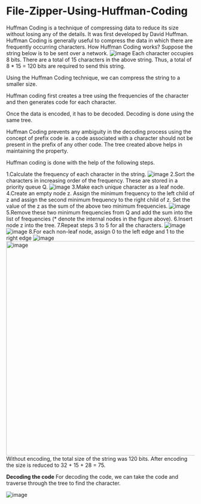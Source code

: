 # File-Zipper-Using-Huffman-Coding
Huffman Coding is a technique of compressing data to reduce its size without losing any of the details. It was first developed by David Huffman.  Huffman Coding is generally useful to compress the data in which there are frequently occurring characters.
How Huffman Coding works?
Suppose the string below is to be sent over a network.
![image](https://user-images.githubusercontent.com/93857300/216992358-c1d58c68-4edb-4366-a1fd-5a4de27c21af.png)
Each character occupies 8 bits. There are a total of 15 characters in the above string. Thus, a total of 8 * 15 = 120 bits are required to send this string.

Using the Huffman Coding technique, we can compress the string to a smaller size.

Huffman coding first creates a tree using the frequencies of the character and then generates code for each character.

Once the data is encoded, it has to be decoded. Decoding is done using the same tree.

Huffman Coding prevents any ambiguity in the decoding process using the concept of prefix code ie. a code associated with a character should not be present in the prefix of any other code. The tree created above helps in maintaining the property.

Huffman coding is done with the help of the following steps.

1.Calculate the frequency of each character in the string.
![image](https://user-images.githubusercontent.com/93857300/216992452-755c10c5-84dc-4721-9f79-b321a993e691.png)
2.Sort the characters in increasing order of the frequency. These are stored in a priority queue Q.
![image](https://user-images.githubusercontent.com/93857300/216992521-50e18f1b-93a5-4eb9-a2dd-82a6edfb0c1d.png)
3.Make each unique character as a leaf node.
4.Create an empty node z. Assign the minimum frequency to the left child of z and assign the second minimum frequency to the right child of z. Set the value of the z as the sum of the above two minimum frequencies.
![image](https://user-images.githubusercontent.com/93857300/216992596-8f214581-782f-4335-a7db-005251e46fa6.png)
5.Remove these two minimum frequencies from Q and add the sum into the list of frequencies (* denote the internal nodes in the figure above).
6.Insert node z into the tree.
7.Repeat steps 3 to 5 for all the characters.
![image](https://user-images.githubusercontent.com/93857300/216992693-10e863d8-4802-4e6a-b2c0-a1b3a72b2590.png)
![image](https://user-images.githubusercontent.com/93857300/216992712-cade0af5-cf30-402d-aebe-62e0ebc97313.png)
8.For each non-leaf node, assign 0 to the left edge and 1 to the right edge
![image](https://user-images.githubusercontent.com/93857300/216992839-f8afe125-65c4-4312-a37c-43fc2ed3a87e.png)
<img width="571" alt="image" src="https://user-images.githubusercontent.com/93857300/216992905-24a3456e-15f9-4c93-b793-a7b7c7f0eb29.png">
Without encoding, the total size of the string was 120 bits. After encoding the size is reduced to 32 + 15 + 28 = 75.

**Decoding the code**
For decoding the code, we can take the code and traverse through the tree to find the character.

![image](https://user-images.githubusercontent.com/93857300/216993057-7233132f-5d1c-44b7-9f6f-770bdeae5c9f.png)

